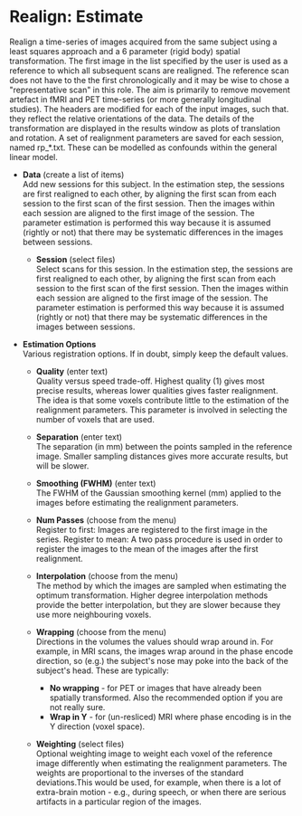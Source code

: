 # Realign: Estimate  
Realign a time-series of images acquired from the same subject using a least squares approach and a 6 parameter (rigid body) spatial transformation.
The first image in the list specified by the user is used as a reference to which all subsequent scans are realigned. The reference scan does not have to the the first chronologically and it may be wise to chose a "representative scan" in this role.
The aim is primarily to remove movement artefact in fMRI and PET time-series (or more generally longitudinal studies). The headers are modified for each of the input images, such that. they reflect the relative orientations of the data. The details of the transformation are displayed in the results window as plots of translation and rotation. A set of realignment parameters are saved for each session, named rp_*.txt. These can be modelled as confounds within the general linear model.

* **Data** (create a list of items)  
Add new sessions for this subject. In the estimation step, the sessions are first realigned to each other, by aligning the first scan from each session to the first scan of the first session.  Then the images within each session are aligned to the first image of the session. The parameter estimation is performed this way because it is assumed (rightly or not) that there may be systematic differences in the images between sessions.

    * **Session** (select files)  
    Select scans for this session. In the estimation step, the sessions are first realigned to each other, by aligning the first scan from each session to the first scan of the first session.  Then the images within each session are aligned to the first image of the session. The parameter estimation is performed this way because it is assumed (rightly or not) that there may be systematic differences in the images between sessions.

* **Estimation Options**   
Various registration options. If in doubt, simply keep the default values.

    * **Quality** (enter text)  
    Quality versus speed trade-off. Highest quality (1) gives most precise results, whereas lower qualities gives faster realignment. The idea is that some voxels contribute little to the estimation of the realignment parameters. This parameter is involved in selecting the number of voxels that are used.

    * **Separation** (enter text)  
    The separation (in mm) between the points sampled in the reference image.
    Smaller sampling distances gives more accurate results, but will be slower.

    * **Smoothing (FWHM)** (enter text)  
    The FWHM of the Gaussian smoothing kernel (mm) applied to the images before estimating the realignment parameters.

    * **Num Passes** (choose from the menu)  
    Register to first: Images are registered to the first image in the series.  Register to mean: A two pass procedure is used in order to register the images to the mean of the images after the first realignment.

    * **Interpolation** (choose from the menu)  
    The method by which the images are sampled when estimating the optimum transformation.
    Higher degree interpolation methods provide the better interpolation, but they are slower because they use more neighbouring voxels.

    * **Wrapping** (choose from the menu)  
    Directions in the volumes the values should wrap around in. For example, in MRI scans, the images wrap around in the phase encode direction, so (e.g.) the subject's nose may poke into the back of the subject's head. These are typically:
        * **No wrapping** - for PET or images that have already been spatially transformed. Also the recommended option if you are not really sure.
        * **Wrap in  Y**  - for (un-resliced) MRI where phase encoding is in the Y direction (voxel space).

    * **Weighting** (select files)  
    Optional weighting image to weight each voxel of the reference image differently when estimating the realignment parameters. The weights are proportional to the inverses of the standard deviations.This would be used, for example, when there is a lot of extra-brain motion - e.g., during speech, or when there are serious artifacts in a particular region of the images.
